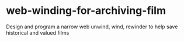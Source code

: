 # web-winding-for-archiving-film
Design and program a narrow web unwind, wind, rewinder to help save historical and valued films
